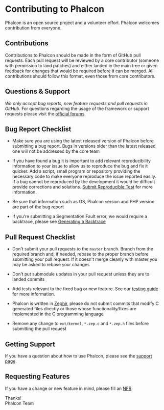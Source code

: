 # Contributing to Phalcon

Phalcon is an open source project and a volunteer effort. Phalcon welcomes contribution from everyone.

## Contributions

Contributions to Phalcon should be made in the form of GitHub pull requests.
Each pull request will be reviewed by a core contributor (someone with permission to land patches) and either landed in
the main tree or given feedback for changes that would be required before it can be merged. All contributions should
follow this format, even those from core contributors.

## Questions & Support

*We only accept bug reports, new feature requests and pull requests in GitHub*.
For questions regarding the usage of the framework or support requests please visit the [official forums][forum].

## Bug Report Checklist

- Make sure you are using the latest released version of Phalcon before submitting a bug report.
  Bugs in versions older than the latest released one will not be addressed by the core team

- If you have found a bug it is important to add relevant reproducibility information to your issue to allow us 
  to reproduce the bug and fix it quicker. Add a script, small program or repository providing the necessary code to 
  make everyone reproduce the issue reported easily. If a bug cannot be reproduced by the development it would be
  difficult provide corrections and solutions. [Submit Reproducible Test][srt] for more information.

- Be sure that information such as OS, Phalcon version and PHP version are part of the bug report

- If you're submitting a Segmentation Fault error, we would require a backtrace, please see [Generating a Backtrace][gb]

## Pull Request Checklist

- Don't submit your pull requests to the `master` branch. Branch from the required branch and,
  if needed, rebase to the proper branch before submitting your pull request.
  If it doesn't merge cleanly with master you may be asked to rebase your changes

- Don't put submodule updates in your pull request unless they are to landed commits

- Add tests relevant to the fixed bug or new feature. See our [testing guide][testing] for more information.

- Phalcon is written in [Zephir][zephir], please do not submit commits that modify C generated files directly or
  those whose functionality/fixes are implemented in the C programming language

- Remove any change to `ext/kernel`, `*.zep.c` and `*.zep.h` files before submitting the pull request

## Getting Support

If you have a question about how to use Phalcon, please see the [support page][support].

## Requesting Features

If you have a change or new feature in mind, please fill an [NFR][nfr].

Thanks! <br />
Phalcon Team

[forum]: https://forum.phalconphp.com/
[srt]: https://github.com/phalcon/cphalcon/wiki/Submit-Reproducible-Test
[gb]: https://github.com/phalcon/cphalcon/wiki/Generating-a-backtrace
[testing]: https://github.com/phalcon/cphalcon/blob/master/tests/README.md
[zephir]: https://zephir-lang.com/
[support]: https://phalconphp.com/support
[nfr]: https://github.com/phalcon/cphalcon/wiki/New-Feature-Request---NFR
